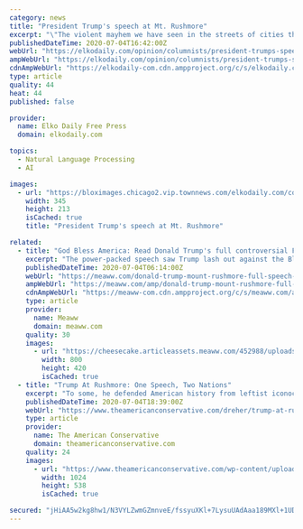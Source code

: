 ```yaml
---
category: news
title: "President Trump's speech at Mt. Rushmore"
excerpt: "\"The violent mayhem we have seen in the streets of cities that are run by liberal Democrats, in every case, is the predictable result of years of extreme indoctrination and"
publishedDateTime: 2020-07-04T16:42:00Z
webUrl: "https://elkodaily.com/opinion/columnists/president-trumps-speech-at-mt-rushmore/article_b21d5e5b-968b-529d-b0b2-24f1a629e607.html"
ampWebUrl: "https://elkodaily.com/opinion/columnists/president-trumps-speech-at-mt-rushmore/article_b21d5e5b-968b-529d-b0b2-24f1a629e607.amp.html"
cdnAmpWebUrl: "https://elkodaily-com.cdn.ampproject.org/c/s/elkodaily.com/opinion/columnists/president-trumps-speech-at-mt-rushmore/article_b21d5e5b-968b-529d-b0b2-24f1a629e607.amp.html"
type: article
quality: 44
heat: 44
published: false

provider:
  name: Elko Daily Free Press
  domain: elkodaily.com

topics:
  - Natural Language Processing
  - AI

images:
  - url: "https://bloximages.chicago2.vip.townnews.com/elkodaily.com/content/tncms/assets/v3/editorial/7/16/71600f16-98d3-5d45-8aff-29d698858924/5f00c10f0d7e1.image.jpg"
    width: 345
    height: 213
    isCached: true
    title: "President Trump's speech at Mt. Rushmore"

related:
  - title: "God Bless America: Read Donald Trump's full controversial Fourth of July speech from Mount Rushmore"
    excerpt: "The power-packed speech saw Trump lash out against the Black Lives Matter protests, while also asserting supposed economic rise in the face of an ongoing pandemic"
    publishedDateTime: 2020-07-04T06:14:00Z
    webUrl: "https://meaww.com/donald-trump-mount-rushmore-full-speech-fourth-of-july-left-wing-black-lives-matter-protest"
    ampWebUrl: "https://meaww.com/amp/donald-trump-mount-rushmore-full-speech-fourth-of-july-left-wing-black-lives-matter-protest"
    cdnAmpWebUrl: "https://meaww-com.cdn.ampproject.org/c/s/meaww.com/amp/donald-trump-mount-rushmore-full-speech-fourth-of-july-left-wing-black-lives-matter-protest"
    type: article
    provider:
      name: Meaww
      domain: meaww.com
    quality: 30
    images:
      - url: "https://cheesecake.articleassets.meaww.com/452988/uploads/ab361870-bdb9-11ea-9e0b-9953c1f91442_800_420.jpeg"
        width: 800
        height: 420
        isCached: true
  - title: "Trump At Rushmore: One Speech, Two Nations"
    excerpt: "To some, he defended American history from leftist iconoclasts. To media and others, he demagogued and race-baited"
    publishedDateTime: 2020-07-04T18:39:00Z
    webUrl: "https://www.theamericanconservative.com/dreher/trump-at-rushmore-one-speech-two-nations/"
    type: article
    provider:
      name: The American Conservative
      domain: theamericanconservative.com
    quality: 24
    images:
      - url: "https://www.theamericanconservative.com/wp-content/uploads/2020/07/GettyImages-1224641152.jpg"
        width: 1024
        height: 538
        isCached: true

secured: "jHiAA5w2kg8hw1/N3VYLZwmGZmnveE/fssyuXKl+7LysuUAdAaa189MXl+1UD8YxWnlFxKzX+9qy9T+J0LeqfPWzDsrX11qe8ZvMp+/ZVfiFldY1jPhH+mQdWJolQY3yDVIsGTK4OIzSJ2sb6wjsiZyb/6InJUQO8ARCiJ1uiRkeLGzqRdSm0b1nXoQrp6mxWMyJtGjpIbCx5QoZmHyu7FcvyTRK7IyEGsh1tFo3cnkFYesoadKk0S4P2p0ha3WaigDQ2AaPVUbMI2lliesMsesHMCkdgzdM+9mOC73kQ+g4bK0WZdEPj0G8gzw8vDbRW7iRjVJt40PCGtGiFZEUVQ==;njci9lTdZwqXj2Ta8KwoZw=="
---
```


